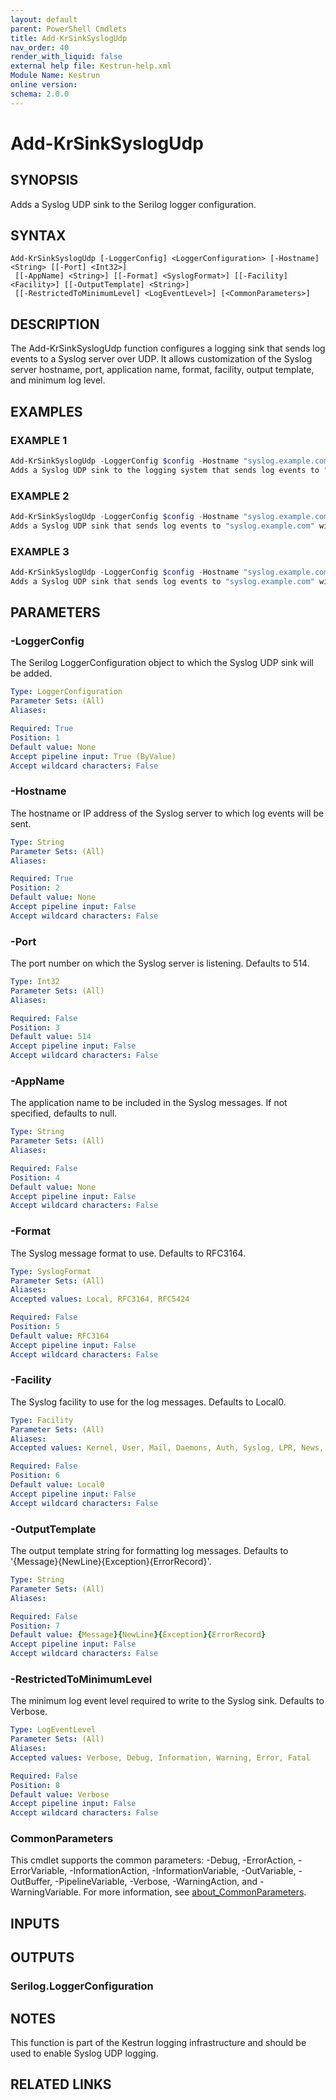 ```yaml
---
layout: default
parent: PowerShell Cmdlets
title: Add-KrSinkSyslogUdp
nav_order: 40
render_with_liquid: false
external help file: Kestrun-help.xml
Module Name: Kestrun
online version:
schema: 2.0.0
---
```


# Add-KrSinkSyslogUdp

## SYNOPSIS
Adds a Syslog UDP sink to the Serilog logger configuration.

## SYNTAX

```
Add-KrSinkSyslogUdp [-LoggerConfig] <LoggerConfiguration> [-Hostname] <String> [[-Port] <Int32>]
 [[-AppName] <String>] [[-Format] <SyslogFormat>] [[-Facility] <Facility>] [[-OutputTemplate] <String>]
 [[-RestrictedToMinimumLevel] <LogEventLevel>] [<CommonParameters>]
```

## DESCRIPTION
The Add-KrSinkSyslogUdp function configures a logging sink that sends log events to a Syslog server over UDP.
It allows customization of the Syslog server hostname, port, application name, format, facility, output template, and minimum log level.

## EXAMPLES

### EXAMPLE 1
```powershell
Add-KrSinkSyslogUdp -LoggerConfig $config -Hostname "syslog.example.com"
Adds a Syslog UDP sink to the logging system that sends log events to "syslog.example.com" on the default port 514.
```

### EXAMPLE 2
```powershell
Add-KrSinkSyslogUdp -LoggerConfig $config -Hostname "syslog.example.com" -Port 514 -AppName "MyApp"
Adds a Syslog UDP sink that sends log events to "syslog.example.com" with the application name "MyApp".
```

### EXAMPLE 3
```powershell
Add-KrSinkSyslogUdp -LoggerConfig $config -Hostname "syslog.example.com" -Port 514 -Format RFC5424 -Facility Local1
Adds a Syslog UDP sink that sends log events to "syslog.example.com" with the RFC5424 format and Local1 facility.
```

## PARAMETERS

### -LoggerConfig
The Serilog LoggerConfiguration object to which the Syslog UDP sink will be added.

```yaml
Type: LoggerConfiguration
Parameter Sets: (All)
Aliases:

Required: True
Position: 1
Default value: None
Accept pipeline input: True (ByValue)
Accept wildcard characters: False
```

### -Hostname
The hostname or IP address of the Syslog server to which log events will be sent.

```yaml
Type: String
Parameter Sets: (All)
Aliases:

Required: True
Position: 2
Default value: None
Accept pipeline input: False
Accept wildcard characters: False
```

### -Port
The port number on which the Syslog server is listening.
Defaults to 514.

```yaml
Type: Int32
Parameter Sets: (All)
Aliases:

Required: False
Position: 3
Default value: 514
Accept pipeline input: False
Accept wildcard characters: False
```

### -AppName
The application name to be included in the Syslog messages.
If not specified, defaults to null.

```yaml
Type: String
Parameter Sets: (All)
Aliases:

Required: False
Position: 4
Default value: None
Accept pipeline input: False
Accept wildcard characters: False
```

### -Format
The Syslog message format to use.
Defaults to RFC3164.

```yaml
Type: SyslogFormat
Parameter Sets: (All)
Aliases:
Accepted values: Local, RFC3164, RFC5424

Required: False
Position: 5
Default value: RFC3164
Accept pipeline input: False
Accept wildcard characters: False
```

### -Facility
The Syslog facility to use for the log messages.
Defaults to Local0.

```yaml
Type: Facility
Parameter Sets: (All)
Aliases:
Accepted values: Kernel, User, Mail, Daemons, Auth, Syslog, LPR, News, UUCP, Cron, Auth2, FTP, NTP, LogAudit, LogAlert, Cron2, Local0, Local1, Local2, Local3, Local4, Local5, Local6, Local7

Required: False
Position: 6
Default value: Local0
Accept pipeline input: False
Accept wildcard characters: False
```

### -OutputTemplate
The output template string for formatting log messages.
Defaults to '{Message}{NewLine}{Exception}{ErrorRecord}'.

```yaml
Type: String
Parameter Sets: (All)
Aliases:

Required: False
Position: 7
Default value: {Message}{NewLine}{Exception}{ErrorRecord}
Accept pipeline input: False
Accept wildcard characters: False
```

### -RestrictedToMinimumLevel
The minimum log event level required to write to the Syslog sink.
Defaults to Verbose.

```yaml
Type: LogEventLevel
Parameter Sets: (All)
Aliases:
Accepted values: Verbose, Debug, Information, Warning, Error, Fatal

Required: False
Position: 8
Default value: Verbose
Accept pipeline input: False
Accept wildcard characters: False
```

### CommonParameters
This cmdlet supports the common parameters: -Debug, -ErrorAction, -ErrorVariable, -InformationAction, -InformationVariable, -OutVariable, -OutBuffer, -PipelineVariable, -Verbose, -WarningAction, and -WarningVariable. For more information, see [about_CommonParameters](http://go.microsoft.com/fwlink/?LinkID=113216).

## INPUTS

## OUTPUTS

### Serilog.LoggerConfiguration
## NOTES
This function is part of the Kestrun logging infrastructure and should be used to enable Syslog UDP logging.

## RELATED LINKS
